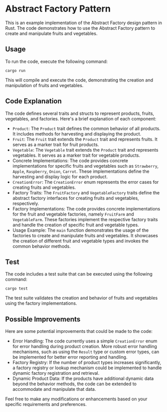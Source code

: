 # Abstract Factory Pattern

This is an example implementation of the Abstract Factory design pattern in Rust. The code demonstrates how to use the Abstract Factory pattern to create and manipulate fruits and vegetables.

## Usage

To run the code, execute the following command:

```shell
cargo run
```

This will compile and execute the code, demonstrating the creation and manipulation of fruits and vegetables.

## Code Explanation

The code defines several traits and structs to represent products, fruits, vegetables, and factories. Here's a brief explanation of each component:

- `Product`: The `Product` trait defines the common behavior of all products. It includes methods for harvesting and displaying the product.
- `Fruit`: The `Fruit` trait extends the `Product` trait and represents fruits. It serves as a marker trait for fruit products.
- `Vegetable`: The `Vegetable` trait extends the `Product` trait and represents vegetables. It serves as a marker trait for vegetable products.
- Concrete Implementations: The code provides concrete implementations for specific fruits and vegetables such as `Strawberry`, `Apple`, `Raspberry`, `Onion`, `Carrot`. These implementations define the harvesting and display logic for each product.
- `CreationError`: The `CreationError` enum represents the error cases for creating fruits and vegetables.
- Factory Traits: The `FruitFactory` and `VegetableFactory` traits define the abstract factory interfaces for creating fruits and vegetables, respectively.
- Factory Implementations: The code provides concrete implementations for the fruit and vegetable factories, namely `FruitFarm` and `VegetableFarm`. These factories implement the respective factory traits and handle the creation of specific fruit and vegetable types.
- Usage Example: The `main` function demonstrates the usage of the factories to create and manipulate fruits and vegetables. It showcases the creation of different fruit and vegetable types and invokes the common behavior methods.

## Test

The code includes a test suite that can be executed using the following command:

```shell
cargo test
```

The test suite validates the creation and behavior of fruits and vegetables using the factory implementations.

## Possible Improvements

Here are some potential improvements that could be made to the code:

- Error Handling: The code currently uses a simple `CreationError` enum for error handling during product creation. More robust error handling mechanisms, such as using the `Result` type or custom error types, can be implemented for better error reporting and handling.
- Factory Registry: If the number of product types increases significantly, a factory registry or lookup mechanism could be implemented to handle dynamic factory registration and retrieval.
- Dynamic Product Data: If the products have additional dynamic data beyond the behavior methods, the code can be extended to accommodate and manipulate that data.

Feel free to make any modifications or enhancements based on your specific requirements and preferences.
